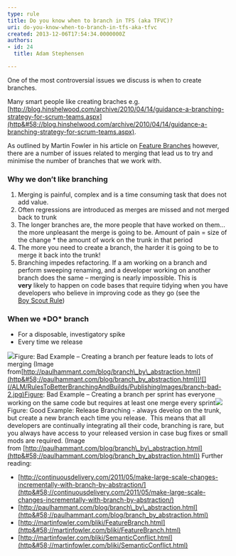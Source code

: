 ```yaml
---
type: rule
title: Do you know when to branch in TFS (aka TFVC)?
uri: do-you-know-when-to-branch-in-tfs-aka-tfvc
created: 2013-12-06T17:54:34.0000000Z
authors:
- id: 24
  title: Adam Stephensen

---
```


 
One of the most controversial issues we discuss is when to create branches.

Many smart people like creating braches e.g.     [http://blog.hinshelwood.com/archive/2010/04/14/guidance-a-branching-strategy-for-scrum-teams.aspx](http&#58;//blog.hinshelwood.com/archive/2010/04/14/guidance-a-branching-strategy-for-scrum-teams.aspx).

As outlined by Martin Fowler in his article on [Feature Branches](http&#58;//martinfowler.com/bliki/FeatureBranch.html) however, there are a number of issues related to merging that lead us to try and minimise the number of branches that we work with.
 
### Why we don’t like branching

1. Merging is painful, complex and is a time consuming task that does not add value.
2. Often regressions are introduced as merges are missed and not merged back to trunk
3. The longer branches are, the more people that have worked on them... the more unpleasant the merge is going to be.
 Amount of pain = size of the change \* the amount of work on the trunk in that period
4. The more you need to create a branch, the harder it is going to be to merge it back into the trunk!
5. Branching impedes refactoring.
 If a am working on a branch and perform sweeping renaming, and a developer working on another branch does the same – merging is nearly impossible.
 This is <br>      **very** likely to happen on code bases that require tidying when you have developers who believe in improving code as they go (see the <br>      [Boy Scout Rule](http&#58;//www.ssw.com.au/ssw/standards/Rules/RulestoBetterCode.aspx#BoyscoutRule))


### When we \*DO\* branch

- For a disposable, investigatory spike
- Every time we release​

![](/ALM/RulesToBetterBranchingAndBuilds/PublishingImages/branch-bad.jpg)Figure: Bad Example – Creating a branch per feature leads to lots of merging (Image from[http://paulhammant.com/blog/branch\_by\_abstraction.html](http&#58;//paulhammant.com/blog/branch_by_abstraction.html))![](/ALM/RulesToBetterBranchingAndBuilds/PublishingImages/branch-bad-2.jpg)Figure: Bad Example – Creating a branch per sprint has everyone working on the same code but requires at least one merge every sprint![](/ALM/RulesToBetterBranchingAndBuilds/PublishingImages/branch-good.jpg)Figure: Good Example: Release Branching - always develop on the trunk, but create a new branch each time you release. 
This means th​at all developers are continually integrating all their code, branching is rare, but you always have access to your released version in case bug fixes or small mods are required.
(Image from [http://paulhammant.com/blog/branch\_by\_abstraction.html](http&#58;//paulhammant.com/blog/branch_by_abstraction.html))
Further reading:

- [http://continuousdelivery.com/2011/05/make-large-scale-changes-incrementally-with-branch-by-abstraction/](http&#58;//continuousdelivery.com/2011/05/make-large-scale-changes-incrementally-with-branch-by-abstraction/)
- [http://paulhammant.com/blog/branch\_by\_abstraction.html](http&#58;//paulhammant.com/blog/branch_by_abstraction.html)
- [http://martinfowler.com/bliki/FeatureBranch.html](http&#58;//martinfowler.com/bliki/FeatureBranch.html)
- [http://martinfowler.com/bliki/SemanticConflict.html](http&#58;//martinfowler.com/bliki/SemanticConflict.html)


